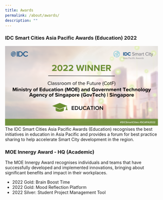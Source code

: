 ```yaml
---
title: Awards
permalink: /about/awards/
description: ""
---
```

### IDC Smart Cities Asia Pacific Awards (Education) 2022
![](/images/SCAPA%202022%20Winners%20Tiles%20-%20CotF.png)
The IDC Smart Cities Asia Pacific Awards (Education) recognises the best initiatives in education in Asia Pacific and provides a forum for best practice sharing to help accelerate Smart City development in the region.

### MOE Innergy Award - HQ (Academic)
The MOE Innergy Award recognises individuals and teams that have successfully developed and implemented innovations, bringing about significant benefits and impact in their workplaces.

* 2022 Gold: Brain Boost Time
* 2022 Gold: Mood Reflection Platform
* 2022 Silver: Student Project Management Tool